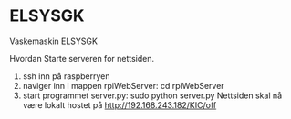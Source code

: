 # ELSYSGK
Vaskemaskin ELSYSGK



Hvordan Starte serveren for nettsiden.

1) ssh inn på raspberryen
2) naviger inn i mappen rpiWebServer: cd rpiWebServer
3) start programmet server.py: sudo python server.py
Nettsiden skal nå være lokalt hostet på http://192.168.243.182/KIC/off

